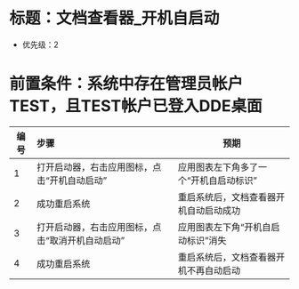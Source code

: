# 标题：文档查看器_开机自启动 
* 优先级：2
# 前置条件：系统中存在管理员帐户TEST，且TEST帐户已登入DDE桌面

| 编号 | 步骤                                         | 预期                 |
| ---- | :------------------------------------------- | -------------------- |
| 1    | 打开启动器，右击应用图标，点击“开机自动启动” | 应用图表左下角多了一个“开机自启动标识” |
| 2    | 成功重启系统                | 重启系统后，文档查看器开机自动启动成功 |
| 3    | 打开启动器，右击应用图标，点击“取消开机自动启动” | 应用图表左下角“开机自启动标识”消失 |
| 4    | 成功重启系统                | 重启系统后，文档查看器开机不再自动启动 |
